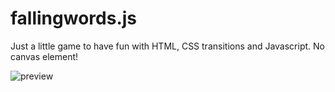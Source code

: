 # fallingwords.js
Just a little game to have fun with HTML, CSS transitions and Javascript. No canvas element!




![preview](https://raw.github.com/alvarotrigo/fallingwords.js/master/imgs/hero2.gif)
